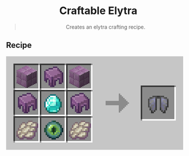 <div align="center">
  
# Craftable Elytra

> Creates an elytra crafting recipe.

</div>

## Recipe

![Crafting Recipe](./recipe.png)